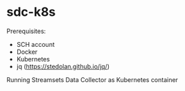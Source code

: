# sdc-k8s

Prerequisites:
- SCH account
- Docker
- Kubernetes
- jq (https://stedolan.github.io/jq/)

Running Streamsets Data Collector as Kubernetes container
